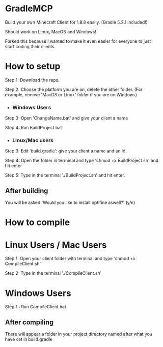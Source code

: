# GradleMCP
Build your own Minecraft Client for 1.8.8 easily. (Gradle 5.2.1 included!)

Should work on Linux, MacOS and Windows!

Forked this because I wanted to make it even easier for everyone to just start coding their clients.

# How to setup #

Step 1: Download the repo.

Step 2: Choose the platform you are on, delete the other folder.
(For example, remove 'MacOS or Linux' folder if you are on Windows)

- ### Windows Users

Step 3: Open 'ChangeName.bat' and give your client a name

Step 4: Run BuildProject.bat

- ### Linux/Mac users

Step 3: Edit 'build.gradle': give your client a name and an id.

Step 4: Open the folder in terminal and type 'chmod +x BuildProject.sh' and hit enter

Step 5: Type in the terminal './BuildProject.sh' and hit enter.

## After building
You will be asked 'Would you like to install optifine aswell?' (y/n)

# How to compile #

# Linux Users / Mac Users #

Step 1: Open your client folder with terminal and type 'chmod +x CompileClient.sh'

Step 2: Type in the terminal './CompileClient.sh'

# Windows Users #

Step 1 : Run CompileClient.bat

## After compiling
There will appear a folder in your project directory named after what you have set in build.gradle
